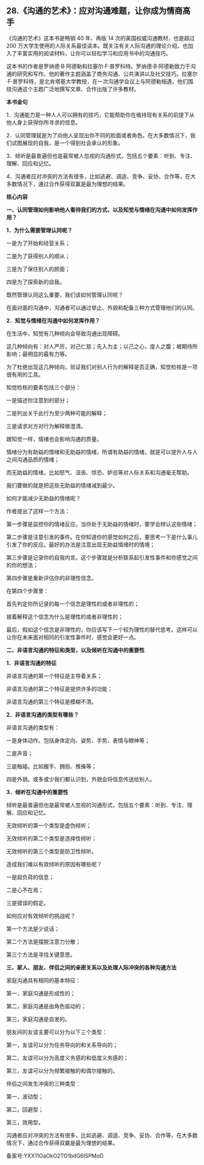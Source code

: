 ## 28.《沟通的艺术》：应对沟通难题，让你成为情商高手
《沟通的艺术》这本书是畅销 40 年、再版 14 次的美国权威沟通教材，也是超过 200 万大学生使用的人际关系最佳读本。既关注有关人际沟通的理论介绍，也加入了丰富实用的阅读材料，让你可以轻松学习和应用书中的沟通技巧。


这本书的作者是罗纳德·B·阿德勒和拉塞尔·F·普罗科特。罗纳德·B·阿德勒致力于沟通的研究和写作。他的著作主题涵盖了商务沟通、公共演讲以及社交技巧。拉塞尔·F·普罗科特，是北肯塔基大学教授，在一次沟通学会议上与阿德勒相遇，他们围绕沟通这个主题广泛地撰写文章、合作出版了许多教材。


**本书金句**


1．沟通能力是一种人人可以拥有的技巧，它能帮助你在维持现有关系的前提下从他人身上获得你所寻求的信息。


2．认同管理就是为了向他人呈现出你不同的脸面或者角色。在大多数情况下，我们试图展现的自我，是一个得到社会承认的形象。


3．倾听是最普遍但也是最常被人忽视的沟通形式，包括五个要素：听到、专注、理解、回应和记忆。


4．沟通者应对冲突的方法有很多，比如逃避、调适、竞争、妥协、合作等，在大多数情况下，通过合作获得双赢是最为理想的结果。


**核心内容**


**一、认同管理如何影响他人看待我们的方式，以及知觉与情绪在沟通中如何发挥作用？**


**1．为什么需要管理认同呢？**


一是为了开始和经营关系；


二是为了获得别人的顺从；


三是为了保住别人的颜面；


四是为了探索新的自我。


既然管理认同这么重要，我们该如何管理认同呢？


在面对面的沟通中，沟通者可以通过举止、外貌和配备三种方式管理他们的认同。


**2．知觉与情绪在沟通中如何发挥作用？**


在生活中，知觉有几种倾向会导致沟通出现障碍。


这几种倾向有：对人严厉，对己仁慈；先入为主；以己之心，度人之腹；被期待所影响；最明显的最有力等。


为了杜绝出现这几种倾向，验证我们对别人行为的解释是否正确，知觉检核是一项很有用的工具。


知觉检核的要素包括三个部分：


一是描述你注意到的部分；


二是列出关于此行为至少两种可能的解释；


三是请求对方对行为解释做澄清。


跟知觉一样，情绪也会影响沟通的质量。


情绪分为有助益的情绪和无助益的情绪，所谓有助益的情绪，就是可以提升人与人之间沟通品质的情绪；


而无助益的情绪，比如怒气、沮丧、惊恐、妒忌等对人际关系和沟通毫无帮助。


我们要做的就是把这些无助益的情绪减到最少。


如何才能减少无助益的情绪呢？


作者提出了这样一个方法：


第一步骤是监控你的情绪反应。当你处于无助益的情绪时，要学会辨认这些情绪；


第二步骤是注意引发的事件。在你知道你的感觉如何之后，要思考一下是什么事儿引发了你的反应。最好的办法是注意出现无助益情绪时的情境；


第三步骤是记录你的自我内言。这个步骤就是分析联系起引发性事件和你感觉之间的你的想法；


第四步骤是重新评估你的非理性信念。


在第四个步骤里：


首先判定你所记录的每一个信念是理性的或者非理性的；


接着解释这个信念为什么是理性的或者非理性的；


最后，假如这个信念是非理性的，你应该写下一个较为理性的替代思考。这样可以让你在未来面对相同的引发性事件时，感觉会更好一点。


**二、非语言沟通的特征和类型，以及倾听在沟通中的重要性**


**1．非语言沟通的特征**


非语言沟通的第一个特征是主导着关系；


非语言沟通的第二个特征是提供许多的功能；


非语言沟通的第三个特征是模糊不清。


**2．非语言沟通的类型有哪些？**


非语言沟通的类型有：


一是身体动作。包括身体定向、姿势、手势、表情与眼神等；


二是声音；


三是触碰。比如握手、拥抱、推搡等；


四是外貌。或多或少我们都认识到，外貌会将信息传送给别人。


**3．倾听在沟通中的重要性**


倾听是最普遍但也是最常被人忽视的沟通形式，包括五个要素：听到、专注、理解、回应和记忆。


无效倾听的第一个类型是虚伪倾听；


无效倾听的第二个类型是选择性倾听；


无效倾听的第三个类型是防卫性倾听。


造成我们难以有效倾听的原因有哪些呢？


一是超负荷的信息；


二是心不在焉；


三是错误的假定。


如何应对有效倾听的挑战呢？


第一个方法是少说话；


第二个方法是摆脱注意力分散；


第三个方法是寻找关键意思。


**三、家人、朋友、伴侣之间的亲密关系以及处理人际冲突的各种沟通方法**


家庭沟通具有相同的基本特征：


第一，家庭沟通是形成性的；


第二，家庭沟通是由角色驱动的；


第三，家庭沟通是自发的。


朋友间的友谊主要可以分为以下三个类型：


第一，友谊可以分为任务导向的和关系导向的；


第二，友谊可以分为高度义务感的和低度义务感的；


第三，友谊可以分为频繁接触的和偶尔接触的。


伴侣之间发生冲突的三种类型：


第一，波动型；


第二，回避型；


第三，效用型。


沟通者应对冲突的方法有很多，比如逃避、调适、竞争、妥协、合作等，在大多数情况下，通过合作获得双赢是最为理想的结果。


备案号:YXX11OaOkO2TO1bdG6lSPMoD

